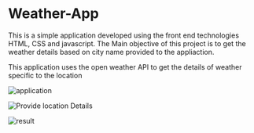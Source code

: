 # Weather-App

This is a simple application developed using the front end technologies HTML, CSS and javascript. The Main objective of this project is to get the weather details based on city name provided to the appliaction.  

This application uses the open weather API to get the details of weather specific to the location

![application]()

![Provide location Details]()

![result]()